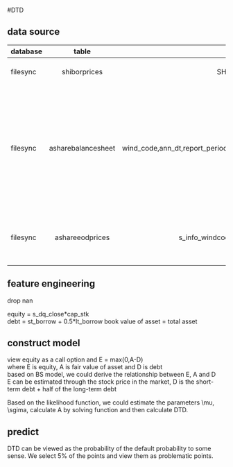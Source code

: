 #DTD

## data source

| database | table | item | decription |
|:------------- |:---------------:| :-------------:| :-------------:|
| filesync      |shiborprices     | SHIBOR3M.IR | 3 month shibor rate
| filesync      |asharebalancesheet |wind_code,ann_dt,report_period,tot_assets,cap_stk,st_borrow,lt_borrow | equity code, announce date, report period, total assets, capital stock, short term borrow, long term borrow
| filesync      |ashareeodprices    |s_info_windcode,trade_dt,s_dq_close | equity code, trade date, close price

## feature engineering
drop nan

equity = s_dq_close\*cap_stk </br>
debt = st_borrow + 0.5\*lt_borrow
book value of asset = total asset

## construct model

view equity as a call option and E = max(0,A-D) </br>
where E is equity, A is fair value of asset and D is debt </br>
based on BS model, we could derive the relationship between E, A and D </br>
E can be estimated through the stock price in the market, D is the short-term debt + half of the long-term debt </br>

Based on the likelihood function, we could estimate the parameters \mu, \sgima, calculate A by solving function and then calculate DTD. 

## predict

DTD can be viewed as the probability of the default probability to some sense. We select 5% of the points and view them as problematic points.



